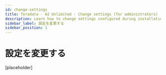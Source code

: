 ```yaml
---
id: change-settings
title: Teradata - AI Unlimited - Change settings (for administrators)
description: Learn how to change settings configured during installation.
sidebar_label: 設定を変更する
sidebar_position: 1
---
```


# 設定を変更する

[placeholder]